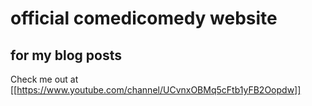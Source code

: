 # official comedicomedy website
## for my blog posts
Check me out at [[https://www.youtube.com/channel/UCvnxOBMq5cFtb1yFB2Oopdw]]
